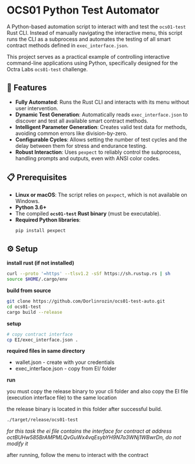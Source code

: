 # OCS01 Python Test Automator

A Python-based automation script to interact with and test the `ocs01-test` Rust CLI. Instead of manually navigating the interactive menu, this script runs the CLI as a subprocess and automates the testing of all smart contract methods defined in `exec_interface.json`.

This project serves as a practical example of controlling interactive command-line applications using Python, specifically designed for the Octra Labs `ocs01-test` challenge.

## 🚀 Features

-   **Fully Automated**: Runs the Rust CLI and interacts with its menu without user intervention.
-   **Dynamic Test Generation**: Automatically reads `exec_interface.json` to discover and test all available smart contract methods.
-   **Intelligent Parameter Generation**: Creates valid test data for methods, avoiding common errors like division-by-zero.
-   **Configurable Cycles**: Allows setting the number of test cycles and the delay between them for stress and endurance testing.
-   **Robust Interaction**: Uses `pexpect` to reliably control the subprocess, handling prompts and outputs, even with ANSI color codes.

## 📋 Prerequisites

-   **Linux or macOS**: The script relies on `pexpect`, which is not available on Windows.
-   **Python 3.6+**
-   The compiled **`ocs01-test` Rust binary** (must be executable).
-   **Required Python libraries**:
    ```bash
    pip install pexpect
    ```

## ⚙️ Setup

**install rust (if not installed)**

```bash
curl --proto '=https' --tlsv1.2 -sSf https://sh.rustup.rs | sh
source $HOME/.cargo/env
```

**build from source**

```bash
git clone https://github.com/Dorlinrozin/ocs01-test-auto.git
cd ocs01-test
cargo build --release
```

**setup**

```bash
# copy contract interface
cp EI/exec_interface.json .
```

**required files in same directory**

-   wallet.json - create with your credentials
-   exec_interface.json - copy from EI/ folder

**run**

you must copy the release binary to your cli folder and also copy the EI file (execution interface file) to the same location 

the release binary is located in this folder after successful build. 
```bash
./target/release/ocs01-test
```

*for this task the ei file contains the interface for contract at address octBUHw585BrAMPMLQvGuWx4vqEsybYH9N7a3WNj1WBwrDn, do not modify it*

after running, follow the menu to interact with the contract
